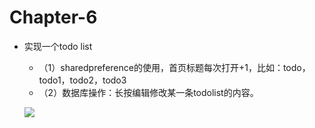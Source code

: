 # Chapter-6

- 实现一个todo list
  - （1）sharedpreference的使用，首页标题每次打开+1，比如：todo，todo1，todo2，todo3
  - （2）数据库操作：长按编辑修改某一条todolist的内容。
  
  ![ ](./screenshot/chapter6.gif)




